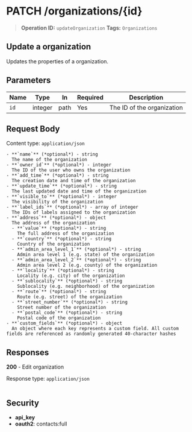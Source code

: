# PATCH /organizations/{id}

> **Operation ID:** `updateOrganization`
> **Tags:** `Organizations`

## Update a organization

Updates the properties of a organization.

## Parameters

| Name | Type | In | Required | Description |
|------|------|-------|----------|-------------|
| `id` | integer | path | Yes | The ID of the organization |

## Request Body

Content type: `application/json`

```
- **`name`** (*optional*) - string
  The name of the organization
- **`owner_id`** (*optional*) - integer
  The ID of the user who owns the organization
- **`add_time`** (*optional*) - string
  The creation date and time of the organization
- **`update_time`** (*optional*) - string
  The last updated date and time of the organization
- **`visible_to`** (*optional*) - integer
  The visibility of the organization
- **`label_ids`** (*optional*) - array of integer
  The IDs of labels assigned to the organization
- **`address`** (*optional*) - object
  The address of the organization
  - **`value`** (*optional*) - string
    The full address of the organization
  - **`country`** (*optional*) - string
    Country of the organization
  - **`admin_area_level_1`** (*optional*) - string
    Admin area level 1 (e.g. state) of the organization
  - **`admin_area_level_2`** (*optional*) - string
    Admin area level 2 (e.g. county) of the organization
  - **`locality`** (*optional*) - string
    Locality (e.g. city) of the organization
  - **`sublocality`** (*optional*) - string
    Sublocality (e.g. neighborhood) of the organization
  - **`route`** (*optional*) - string
    Route (e.g. street) of the organization
  - **`street_number`** (*optional*) - string
    Street number of the organization
  - **`postal_code`** (*optional*) - string
    Postal code of the organization
- **`custom_fields`** (*optional*) - object
  An object where each key represents a custom field. All custom fields are referenced as randomly generated 40-character hashes

```

## Responses

**200** - Edit organization

Response type: `application/json`

```

```


## Security

- **api_key**
- **oauth2**: contacts:full